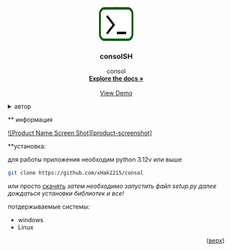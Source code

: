
<a id="readme-top"></a>





<!-- PROJECT LOGO -->

<br />
<div align="center">
  <a href="https://github.com/xHak2215/consol">
    <img src="srk/ico_imdge.png" alt="ico" width="80" height="80">
  </a>

  <h3 align="center">consolSH</h3>

  <p align="center">
    consol
    <br />
    <a href="https://github.com/xHak2215/consol"><strong>Explore the docs »</strong></a>
    <br />
    <br />
    <a href="https://github.com/xHak2215/consol/tree/main/consol">View Demo</a>
  </p>
</div>



<details>
  <summary>автор</summary>
  <ol>
    <li>
      <a href="#about-the-project">основной проект</a>
      <ul>
      <a href="https://t.me/HITHELL">телеграм</a>
      <ul>
    <li>

  </ol>
</details>




<!-- consolSH -->
** информация

[![Product Name Screen Shot][product-screenshot]](https://example.com)

**установка:

для работы приложения необходим python 3.12v или выше  

```sh
git clone https://github.com/xHak2215/consol
```
или просто  <a href="https://github.com/xHak2215/consol/archive/refs/heads/main.zip">скачять</a> 
*затем необходимо запустить файл setup.py далее дождаться установки библиотек и все!*


потдержываемые системы:
* windows
* Linux





<p align="right">(<a href="#readme-top">верх</a>)</p>










